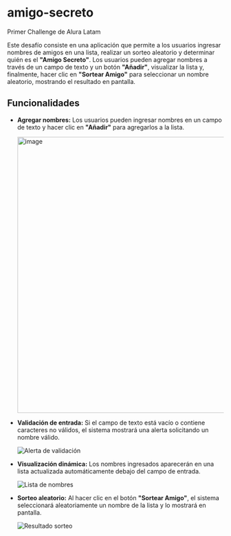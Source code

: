 # amigo-secreto
Primer Challenge de Alura Latam

Este desafío consiste en una aplicación que permite a los usuarios ingresar nombres de amigos en una lista, realizar un sorteo aleatorio y determinar quién es el **"Amigo Secreto"**. Los usuarios pueden agregar nombres a través de un campo de texto y un botón **"Añadir"**, visualizar la lista y, finalmente, hacer clic en **"Sortear Amigo"** para seleccionar un nombre aleatorio, mostrando el resultado en pantalla.

## Funcionalidades 

- **Agregar nombres:** Los usuarios pueden ingresar nombres en un campo de texto y hacer clic en **"Añadir"** para agregarlos a la lista.

   <img width="742" height="642" alt="image" src="https://github.com/user-attachments/assets/a8207575-c60a-4bee-924c-39adff9adfd3" />


- **Validación de entrada:** Si el campo de texto está vacío o contiene caracteres no válidos, el sistema mostrará una alerta solicitando un nombre válido.

   ![Alerta de validación](./assets/readme/image-copy.png)

- **Visualización dinámica:** Los nombres ingresados aparecerán en una lista actualizada automáticamente debajo del campo de entrada.

   ![Lista de nombres](./assets/readme/image-nombres.png)

- **Sorteo aleatorio:** Al hacer clic en el botón **"Sortear Amigo"**, el sistema seleccionará aleatoriamente un nombre de la lista y lo mostrará en pantalla.

   ![Resultado sorteo](./assets/readme/image-sorteo.png)

